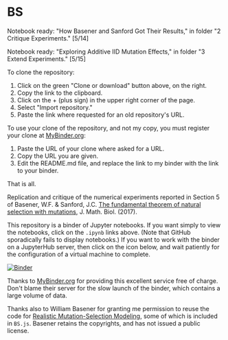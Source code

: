 # BS

Notebook ready: "How Basener and Sanford Got Their Results," in folder "2 Critique Experiments." \[5/14\]

Notebook ready: "Exploring Additive IID Mutation Effects," in folder "3 Extend Experiments." \[5/15\]

To clone the repository:

1. Click on the green "Clone or download" button above, on the right.
2. Copy the link to the clipboard.
3. Click on the + (plus sign) in the upper right corner of the page.
4. Select "Import repository."
5. Paste the link where requested for an old repository's URL.

To use your clone of the repository, and not my copy, you must register your clone at [MyBinder.org](https://mybinder.org):

1. Paste the URL of your clone where asked for a URL.
2. Copy the URL you are given.
3. Edit the README.md file, and replace the link to my binder with the link to your binder.

That is all.


Replication and critique of the numerical experiments reported in Section 5 of Basener, W.F. & Sanford, J.C. [The fundamental theorem of natural selection with mutations](https://doi.org/10.1007/s00285-017-1190-x), J. Math. Biol. (2017).

This repository is a binder of Jupyter notebooks. If you want simply to view the notebooks, click on the `.ipynb` links above. (Note that GitHub sporadically fails to display notebooks.) If you want to work with the binder on a JupyterHub server, then click on the icon below, and wait patiently for the configuration of a virtual machine to complete.

[![Binder](https://mybinder.org/badge.svg)](https://mybinder.org/v2/gh/TMEnglish/BS/master)

Thanks to [MyBinder.org](MyBinder.org) for providing this excellent service free of charge. Don't blame their server for the slow launch of the binder, which contains a large volume of data.

Thanks also to William Basener for granting me permission to reuse the code for [Realistic Mutation-Selection Modeling](https://people.rit.edu/wfbsma/evolutionary%20dynamics/EvolutionaryModel.html), some of which is included in `BS.js`. Basener retains the copyrights, and has not issued a public license.

